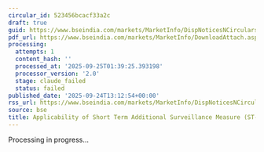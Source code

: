 ```yaml
---
circular_id: 523456bcacf33a2c
draft: true
guid: https://www.bseindia.com/markets/MarketInfo/DispNoticesNCirculars.aspx?Noticeid={EE3A26E1-60B2-42C1-8DAE-5360762E0267}&noticeno=20250924-46&dt=09/24/2025&icount=46&totcount=75&flag=0
pdf_url: https://www.bseindia.com/markets/MarketInfo/DownloadAttach.aspx?id=20250924-46&attachedId=842805c0-2eff-40c1-970a-e91cb71dca9c
processing:
  attempts: 1
  content_hash: ''
  processed_at: '2025-09-25T01:39:25.393198'
  processor_version: '2.0'
  stage: claude_failed
  status: failed
published_date: '2025-09-24T13:12:54+00:00'
rss_url: https://www.bseindia.com/markets/MarketInfo/DispNoticesNCirculars.aspx?Noticeid={EE3A26E1-60B2-42C1-8DAE-5360762E0267}&noticeno=20250924-46&dt=09/24/2025&icount=46&totcount=75&flag=0
source: bse
title: Applicability of Short Term Additional Surveillance Measure (ST-ASM)
---
```


Processing in progress...